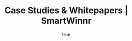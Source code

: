 ---
author:
  name: SmartWinnr
  email: smartwinnr@mobillionlabs.com
title: Case Studies & Whitepapers | SmartWinnr
og_title: Case Studies & Whitepapers | SmartWinnr
og_description: Want to know how SmartWinnr can improve your sales team’s performance? Check out our videos, whitepapers and case studies here.
description: Want to know how SmartWinnr can improve your sales team’s performance? Check out our videos, whitepapers and case studies here.
keywords: ["smartwinnr", "sales training", "gamification", "sales coaching", "sales performance", "sales enablement", "solutions", "case studies", "whitepapers", "videos"]
license: '[CC BY-ND 4.0](https://creativecommons.org/licenses/by-nd/4.0)'
published: 2017-04-14
---